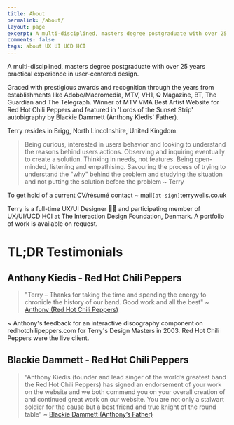 ```yaml
---
title: About
permalink: /about/
layout: page
excerpt: A multi-disciplined, masters degree postgraduate with over 25 years practical experience in user-centered design. Being curious, interested in users behavior and looking to understand the reasons behind users actions. Observing and inquiring eventually to create a solution. ... read more.
comments: false
tags: about UX UI UCD HCI
---
```


A multi-disciplined, masters degree postgraduate with over 25 years practical experience in user-centered design.

Graced with prestigious awards and recognition through the years from establishments like Adobe/Macromedia, MTV, VH1, Q Magazine, BT, The Guardian and The Telegraph. Winner of MTV VMA Best Artist Website for Red Hot Chili Peppers and featured in 'Lords of the Sunset Strip' autobigraphy by Blackie Dammett (Anthony Kiedis' Father).

Terry resides in Brigg, North Lincolnshire, United Kingdom.

> Being curious, interested in users behavior and looking to understand the reasons behind users actions. Observing and inquiring eventually to create a solution. Thinking in needs, not features. Being open-minded, listening and empathising. Savouring the process of trying to understand the "why" behind the problem and studying the situation and not putting the solution before the problem ~ Terry

To get hold of a current CV/résumé contact ~ mail`[at-sign]`terrywells.co.uk

Terry is a full-time UX/UI Designer 🧘‍♂️ and participating member of UX/UI/UCD HCI at The Interaction Design Foundation, Denmark. A portfolio of work is available on request.

# TL;DR Testimonials

## Anthony Kiedis - Red Hot Chili Peppers

> "Terry – Thanks for taking the time and spending the energy to chronicle the history of our band. Good work and all the best" ~ <a href="https://blackiedammett.com/" title="Anthony" alt="Anthony">Anthony (Red Hot Chili Peppers)</a>

~ Anthony's feedback for an interactive discography component on redhotchilipeppers.com for Terry's Design Masters in 2003. Red Hot Chili Peppers were the live client.

## Blackie Dammett - Red Hot Chili Peppers

> “Anthony Kiedis (founder and lead singer of the world’s greatest band the Red Hot Chili Peppers) has signed an endorsement of your work on the website and we both commend you on your overall creation of and continued great work on our website. You are not only a stalwart soldier for the cause but a best friend and true knight of the round table” ~ <a href="https://blackiedammett.com/" title="Link to Lords of the Sunset Strip" alt="Link to Lords of the Sunset Strip">Blackie Dammett (Anthony’s Father)</a>
